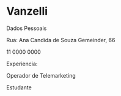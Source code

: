 # Vanzelli



Dados Pessoais 

Rua: Ana Candida de Souza Gemeinder, 66

11 0000 0000


Experiencia:

Operador de Telemarketing

Estudante

